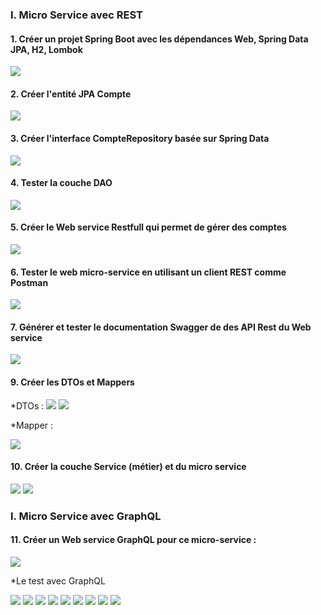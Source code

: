 <h3>I. Micro Service avec REST</h3>
<h4>1. Créer un projet Spring Boot avec les dépendances Web, Spring Data JPA, H2, Lombok</h4>

<img src="CAPTURES/Capture1.png">

<h4>2. Créer l'entité JPA Compte</h4>

<img src="CAPTURES/capture2.png">

<h4>3. Créer l'interface CompteRepository basée sur Spring Data</h4>

<img src="CAPTURES/capture3.png">

<h4>4. Tester la couche DAO</h4>

<img src="CAPTURES/capture4.png">

<h4>5. Créer le Web service Restfull qui permet de gérer des comptes</h4>

<img src="CAPTURES/capture5.png">

<h4>6. Tester le web micro-service en utilisant un client REST comme Postman</h4>

<img src="CAPTURES/Capture6.png">

<h4>7. Générer et tester le documentation Swagger de des API Rest du Web service</h4>

<img src="CAPTURES/Capture7.png">

<h4>9. Créer les DTOs et Mappers</h4>
*DTOs :

<img src="CAPTURES/Capture8.png">

<img src="CAPTURES/Capture9.png">

*Mapper :

<img src="CAPTURES/Capture10.png">

<h4>10. Créer la couche Service (métier) et du micro service</h4>

<img src="CAPTURES/Capture11.png">

<img src="CAPTURES/Capture12.png">

<h3>I. Micro Service avec GraphQL</h3>

<h4>11. Créer un Web service GraphQL pour ce micro-service :</h4>

<img src="CAPTURES/Capture13.png">

*Le test avec GraphQL

<img src="CAPTURES/1.png">
<img src="CAPTURES/2.png">
<img src="CAPTURES/3.png">
<img src="CAPTURES/4.png">
<img src="CAPTURES/5.png">
<img src="CAPTURES/6.png">
<img src="CAPTURES/7.png">
<img src="CAPTURES/8.png">
<img src="CAPTURES/9.png">



